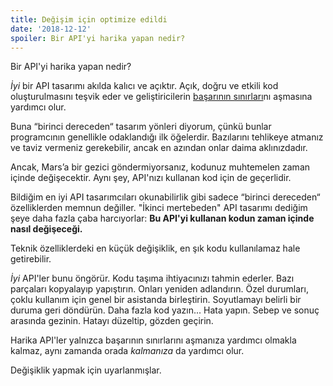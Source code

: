 ```yaml
---
title: Değişim için optimize edildi
date: '2018-12-12'
spoiler: Bir API'yi harika yapan nedir?
---
```


Bir API'yi harika yapan nedir?

*İyi* bir API tasarımı akılda kalıcı ve açıktır. Açık, doğru ve etkili kod oluşturulmasını teşvik eder ve geliştiricilerin [başarının sınırları](https://blog.codinghorror.com/falling-into-the-pit-of-success/)nı aşmasına yardımcı olur.

Buna “birinci dereceden“ tasarım yönleri diyorum, çünkü bunlar programcının genellikle odaklandığı ilk öğelerdir. Bazılarını tehlikeye atmanız ve taviz vermeniz gerekebilir, ancak en azından onlar daima aklınızdadır.

Ancak, Mars’a bir gezici göndermiyorsanız, kodunuz muhtemelen zaman içinde değişecektir. Aynı şey, API'nızı kullanan kod için de geçerlidir.

Bildiğim en iyi API tasarımcıları okunabilirlik gibi sadece “birinci dereceden“ özelliklerden memnun değiller. "İkinci mertebeden" API tasarımı dediğim şeye daha fazla çaba harcıyorlar: **Bu API'yi kullanan kodun zaman içinde nasıl değişeceği.**

Teknik özelliklerdeki en küçük değişiklik, en şık kodu kullanılamaz hale getirebilir.

*İyi* API'ler bunu öngörür. Kodu taşıma ihtiyacınızı tahmin ederler. Bazı parçaları kopyalayıp yapıştırın. Onları yeniden adlandırın. Özel durumları, çoklu kullanım için genel bir asistanda birleştirin. 
Soyutlamayı belirli bir duruma geri döndürün. Daha fazla kod yazın... Hata yapın. Sebep ve sonuç arasında gezinin. Hatayı düzeltip, gözden geçirin.

Harika API'ler yalnızca başarının sınırlarını aşmanıza yardımcı olmakla kalmaz, aynı zamanda orada *kalmanıza* da yardımcı olur.

Değişiklik yapmak için uyarlanmışlar.
